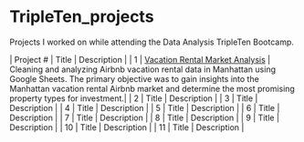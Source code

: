 # TripleTen_projects
Projects I worked on while attending the Data Analysis TripleTen Bootcamp.

| Project # | Title | Description |
| 1  | [Vacation Rental Market Analysis](https://github.com/ravtsen/Vacation_rental_market_analyses.git) | Cleaning and analyzing Airbnb vacation rental data in Manhattan using Google Sheets. The primary objective was to gain insights into the Manhattan vacation rental Airbnb market and determine the most promising property types for investment.|
| 2  | Title | Description | 
| 3  | Title | Description | 
| 4  | Title | Description | 
| 5  | Title | Description | 
| 6  | Title | Description | 
| 7  | Title | Description | 
| 8  | Title | Description | 
| 9  | Title | Description | 
| 10 | Title | Description |
| 11 | Title | Description |
